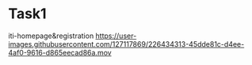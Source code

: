 # Task1
iti-homepage&amp;registration
https://user-images.githubusercontent.com/127117869/226434313-45dde81c-d4ee-4af0-9616-d865eecad86a.mov


